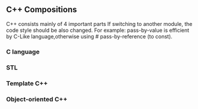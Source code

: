 ## C++ Compositions
C++ consists mainly of 4 important parts
If switching to another module, the code style should be also changed.
For example: pass-by-value is efficient by C-Like language,otherwise using # pass-by-reference (to const).
### C language

### STL

### Template C++

### Object-oriented C++
